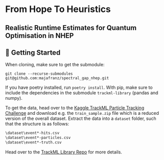 # From Hope To Heuristics
## Realistic Runtime Estimates for Quantum Optimisation in NHEP

## :rocket: Getting Started

When cloning, make sure to get the submodule:
```
git clone --recurse-submodules git@github.com:majafranz/spectral_gap_nhep.git
```

If you have poetry installed, run `poetry install`.
With pip, make sure to include the dependencies in the submodule `trackml-library` (pandas and numpy).

To get the data, head over to the [Kaggle TrackML Particle Tracking Challenge](https://www.kaggle.com/c/trackml-particle-identification/data) and download e.g. the `train_sample.zip` file which is a reduced version of the overall dataset.
Extract the data into a `dataset` folder, such that the structure is as follows:
```bash
\dataset\event*-hits.csv
\dataset\event*-particles.csv
\dataset\event*-truth.csv
```
Head over to the [TrackML Library Repo](https://github.com/stroblme/trackml-library) for more details.

